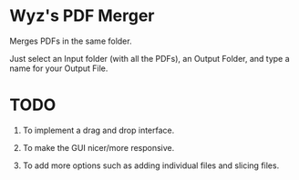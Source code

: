 # Wyz's PDF Merger
Merges PDFs in the same folder. 

Just select an Input folder (with all the PDFs), an Output Folder, and type a name for your Output File.

# TODO

1. To implement a drag and drop interface.

1. To make the GUI nicer/more responsive.

1. To add more options such as adding individual files and slicing files.
